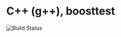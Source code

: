 # C++ (g++), boosttest

![Build Status](https://travis-ci.org/cyber-dojo-languages/gplusplus-boosttest.svg?branch=master)